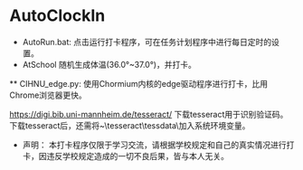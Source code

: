# AutoClockIn


* AutoRun.bat:
  点击运行打卡程序，可在任务计划程序中进行每日定时的设置。
* AtSchool
  随机生成体温(36.0°~37.0°)，并打卡。

** CIHNU_edge.py:
  使用Chormium内核的edge驱动程序进行打卡，比用Chrome浏览器更快。

https://digi.bib.uni-mannheim.de/tesseract/ 下载tesseract用于识别验证码。下载tesseract后，还需将~\tesseract\tessdata\加入系统环境变量。

* 声明：
  本打卡程序仅限于学习交流，请根据学校规定和自己的真实情况进行打卡，因违反学校规定造成的一切不良后果，皆与本人无关。
